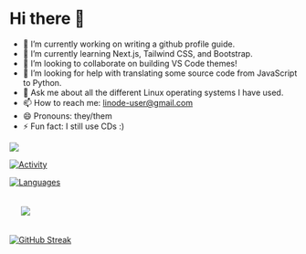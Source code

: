 # Hi there 👋



- 🔭 I’m currently working on writing a github profile guide. 
- 🌱 I’m currently learning Next.js, Tailwind CSS, and Bootstrap. 
- 👯 I’m looking to collaborate on building VS Code themes!
- 🤔 I’m looking for help with translating some source code from JavaScript to Python. 
- 💬 Ask me about all the different Linux operating systems I have used.
- 📫 How to reach me: linode-user@gmail.com
- 😄 Pronouns: they/them
- ⚡ Fun fact: I still use CDs :)

![](https://visitor-badge.glitch.me/badge?page_id=linode-user.linode-user)

[![Activity](https://github-readme-stats.vercel.app/api?username=linode-user&count_private=true&show_icons=true&include_all_commits=true&theme=vue-dark&custom_title=Activity)](https://github.com/anuraghazra/github-readme-stats)

<!--
<img src="https://activity-graph.herokuapp.com/graph?username=linode-user&bg_color=1c1917&color=ffffff&line=0891b2&point=ffffff&area_color=1c1917&area=true&hide_border=true&custom_title=GitHub%20Commits%20Graph" alt="GitHub Commits Graph" />
-->

[![Languages](https://github-readme-stats.vercel.app/api/top-langs/?username=profpan396&theme=vue-dark&custom_title=Languages&layout=compact)](https://github.com/anuraghazra/github-readme-stats)

<a href="https://github.com/linode-user/hello-world"><img align="center" style="margin:20px" src="https://github-readme-stats.vercel.app/api/pin/?username=linode-user&repo=hello-world&theme=vue-dark" /></a>

[![GitHub Streak](https://github-readme-streak-stats.herokuapp.com/?user=linode-user&theme=vue-dark)](https://git.io/streak-stats)
